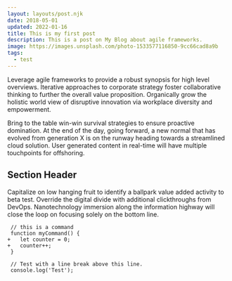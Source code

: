 ```yaml
---
layout: layouts/post.njk
date: 2018-05-01
updated: 2022-01-16
title: This is my first post
description: This is a post on My Blog about agile frameworks.
image: https://images.unsplash.com/photo-1533577116850-9cc66cad8a9b
tags:
  - test
---
```


Leverage agile frameworks to provide a robust synopsis for high level overviews. Iterative approaches to corporate strategy foster collaborative thinking to further the overall value proposition. Organically grow the holistic world view of disruptive innovation via workplace diversity and empowerment.

Bring to the table win-win survival strategies to ensure proactive domination. At the end of the day, going forward, a new normal that has evolved from generation X is on the runway heading towards a streamlined cloud solution. User generated content in real-time will have multiple touchpoints for offshoring.

## Section Header

Capitalize on low hanging fruit to identify a ballpark value added activity to beta test. Override the digital divide with additional clickthroughs from DevOps. Nanotechnology immersion along the information highway will close the loop on focusing solely on the bottom line.

```diff-js
 // this is a command
 function myCommand() {
+	let counter = 0;
+	counter++;
 }

 // Test with a line break above this line.
 console.log('Test');
```